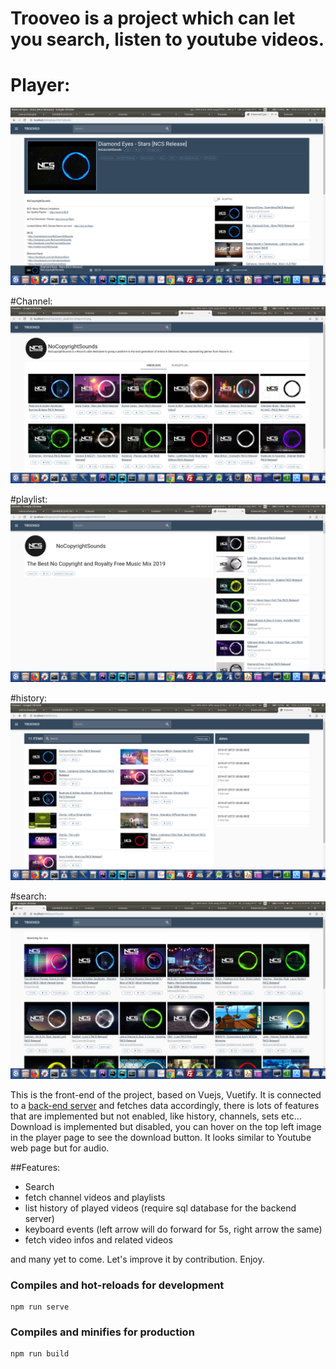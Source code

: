 # Trooveo is a project which can let you search, listen to youtube videos.
# Player:
![](screenshots/player.png)


#Channel:
![](screenshots/channel.png)


#playlist:
![](screenshots/playlist.png)


#history:
![](screenshots/history.png)


#search:
![](screenshots/search.png)

This is the front-end of the project, based on Vuejs, Vuetify.
It is connected to a [back-end server](https://github.com/joek85/YouMusic/tree/master) and fetches data accordingly, there is lots of features that are implemented but not enabled, like history, channels, sets etc...
Download is implemented but disabled, you can hover on the top left image in the player page to see the download button.
It looks similar to Youtube web page but for audio.

##Features:
* Search
* fetch channel videos and playlists
* list history of played videos (require sql database for the backend server)
* keyboard events (left arrow will do forward for 5s, right arrow the same)
* fetch video infos and related videos

and many yet to come.
Let's improve it by contribution.
Enjoy.

### Compiles and hot-reloads for development
```
npm run serve
```

### Compiles and minifies for production
```
npm run build
```
